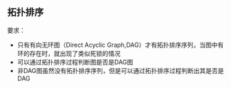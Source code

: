## 拓扑排序

要求：
- 只有有向无环图（Direct Acyclic Graph,DAG）才有拓扑排序序列，当图中有环的存在时，就出现了类似死锁的情况
- 可以通过拓扑排序过程判断图是否是DAG图
- 非DAG图虽然没有拓扑排序序列，但是可以通过拓扑排序过程判断出其是否是DAG
